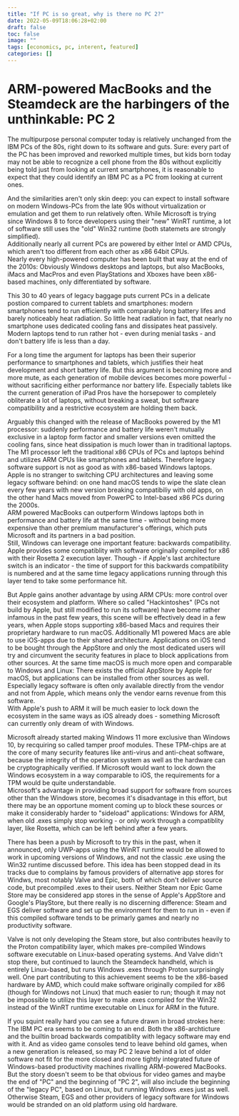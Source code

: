 ```yaml
---
title: "If PC is so great, why is there no PC 2?"
date: 2022-05-09T18:06:28+02:00
draft: false
toc: false
image: ""
tags: [economics, pc, interent, featured]
categories: []
---
```


# ARM-powered MacBooks and the Steamdeck are the harbingers of the unthinkable: PC 2
<!--more-->
The multipurpose personal computer today is relatively unchanged from the IBM PCs of the 80s, right down to its software and guts. Sure: every part of the PC has been improved and reworked multiple times, but kids born today may not be able to recognize a cell phone from the 80s without explicitly being told just from looking at current smartphones, it is reasonable to expect that they could identify an IBM PC as a PC from looking at current ones.

And the similarities aren't only skin deep: you can expect to install software on modern Windows-PCs from the late 90s without virtualization or emulation and get them to run relatively often. While Microsoft is trying since Windows 8 to force developers using their "new" WinRT runtime, a lot of software still uses the "old" Win32 runtime (both statemets are strongly simplified).<br />
Additionally nearly all current PCs are powered by either Intel or AMD CPUs, which aren't too different from each other as x86 64bit CPUs.<br />
Nearly every high-powered computer has been built that way at the end of the 2010s: Obviously Windows desktops and laptops, but also MacBooks, iMacs and MacPros and even PlayStations and Xboxes have been x86-based machines, only differentiated by software.

This 30 to 40 years of legacy baggage puts current PCs in a delicate postion compared to current tablets and smartphones: modern smartphones tend to run efficiently with comparably long battery lifes and barely noticeably heat radiation. So little heat radiation in fact, that nearly no smartphone uses dedicated cooling fans and dissipates heat passively. Modern laptops tend to run rather hot - even during menial tasks - and don't battery life is less than a day.

For a long time the argument for laptops has been their superior performance to smartphones and tablets, which justifies their heat development and short battery life. But this argument is becoming more and more mute, as each generation of mobile devices becomes more powerful - without sacrificing either performance nor battery life. Especially tablets like the current generation of iPad Pros have the horsepower to completely obliterate a lot of laptops, without breaking a sweat, but software compatibility and a restrictive ecosystem are holding them back.

Arguably this changed with the release of MacBooks powered by the M1 processor: suddenly performance and battery life weren't mutually exclusive in a laptop form factor and smaller versions even omitted the cooling fans, since heat dissipation is much lower than in traditional laptops. The M1 processor left the traditional x86 CPUs of PCs and laptops behind and utilizes ARM CPUs like smartphones and tablets. Therefore legacy software support is not as good as with x86-based Windows laptops.<br />
Apple is no stranger to switching CPU architectures and leaving some legacy software behind: on one hand macOS tends to wipe the slate clean every few years with new version breaking compatibiliy with old apps, on the other hand Macs moved from PowerPC to Intel-based x86 PCs during the 2000s.<br />
ARM powered MacBooks can outperform Windows laptops both in performance and battery life at the same time - without being more expensive than other premium manufacturer's offerings, which puts Microsoft and its partners in a bad position.<br />
Still, Windows can leverage one important feature: backwards compatibility. Apple provides some compatiblity with software originally compiled for x86 with their Rosetta 2 execution layer. Though - if Apple's last architecture switch is an indicator - the time of support for this backwards compatibility is numbered and at the same time legacy applications running through this layer tend to take some performance hit.

But Apple gains another advantage by using ARM CPUs: more control over their ecosystem and platform. Where so called "Hackintoshes" (PCs not build by Apple, but still modified to run its software) have become rather infamous in the past few years, this scene will be effectively dead in a few years, when Apple stops supporting x86-based Macs and requires their proprietary hardware to run macOS. Additionally M1 powered Macs are able to use iOS-apps due to their shared architecture. Applications on iOS tend to be bought through the AppStore and only the most dedicated users will try and circumvent the security features in place to block applications from other sources. At the same time macOS is much more open and comparable to Windows and Linux: There exists the official AppStore by Apple for macOS, but applications can be installed from other sources as well. Especially legacy software is often only available directly from the vendor and not from Apple, which means only the vendor earns revenue from this software.<br />
With Apple's push to ARM it will be much easier to lock down the ecosystem in the same ways as iOS already does - something Microsoft can currently only dream of with Windows.

Microsoft already started making Windows 11 more exclusive than Windows 10, by recquiring so called tamper proof modules. These TPM-chips are at the core of many security features like anti-virus and anti-cheat software, because the integrity of the operation system as well as the hardware can be cryptographically verified. If Microsoft would want to lock down the Windows ecosystem in a way comparable to iOS, the requirements for a TPM would be quite understandable.<br />
Microsoft's advantage in providing broad support for software from sources other than the Windows store, becomes it's disadvantage in this effort, but there may be an opportune moment coming up to block these sources or make it considerably harder to "sideload" applications: Windows for ARM, when old .exes simply stop working - or only work through a compatiblity layer, like Rosetta, which can be left behind after a few years.

There has been a push by Microsoft to try this in the past, when it announced, only UWP-apps using the WinRT runtime would be allowed to work in upcoming versions of Windows, and not the classic .exe using the Win32 runtime discussed before. This idea has been stopped dead in its tracks due to complains by famous providers of alternative app stores for Windws, most notably Valve and Epic, both of which don't deliver source code, but precompiled .exes to their users. Neither Steam nor Epic Game Store may be considered app stores in the sense of Apple's AppStore and Google's PlayStore, but there really is no discerning difference: Steam and EGS deliver software and set up the environment for them to run in - even if this compiled software tends to be primarly games and nearly no productivity software.

Valve is not only developing the Steam store, but also contributes heavily to the Proton compatibility layer, which makes pre-compiled Windows software executable on Linux-based operating systems. And Valve didn't stop there, but continued to launch the Steamdeck handheld, which is entirely Linux-based, but runs Windows .exes through Proton surprisingly well. One part contributing to this achievement seems to be the x86-based hardware by AMD, which could make software originally compiled for x86 (though for Windows not Linux) that much easier to run; though it may not be impossible to utilize this layer to make .exes compiled for the Win32 instead of the WinRT runtime executable on Linux for ARM in the future.

If you squint really hard you can see a future drawn in broad strokes here: The IBM PC era seems to be coming to an end. Both the x86-archticture and the builtin broad backwards compatiblity with legacy software may end with it. And as video game consoles tend to leave behind old games, when a new generation is released, so may PC 2 leave behind a lot of older software not fit for the more closed and more tightly integrated future of Windows-based productivity machines rivalling ARM-powered MacBooks.<br />
But the story doesn't seem to be that obvious for video games and maybe the end of "PC" and the beginning of "PC 2", will also include the beginning of the "legacy PC", based on Linux, but running Windows .exes just as well. Otherwise Steam, EGS and other providers of legacy software for Windows would be stranded on an old platform using old hardware.